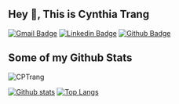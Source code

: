 ## Hey 👋, This is Cynthia Trang
[![Gmail Badge](https://img.shields.io/badge/-ctrang@gmail.com-c14438?style=flat&logo=Gmail&logoColor=white&link=mailto:ctrang@gmail.com)](mailto:ctrang@gmail.com) 
[![Linkedin Badge](https://img.shields.io/badge/-cynthiatrang-0072b1?style=flat&logo=Linkedin&logoColor=white&link=https://www.linkedin.com/in/cynthiatrang/)](https://www.linkedin.com/in/cynthiatrang/) [![Github Badge](https://img.shields.io/badge/-CPTrang-grey?style=flat&logo=github&logoColor=white&link=https://github.com/CPTrang/)](https://www.github.com/CPTrang/) 
## Some of my Github Stats
<p align=left> <img src=https://komarev.com/ghpvc/?username=CPTrang alt=CPTrang /> </p>

[![Github stats](https://github-readme-stats.vercel.app/api?username=CPTrang&show_icons=true&include_all_commits=true)](https://github.com/CPTrang/github-readme-stats)
[![Top Langs](https://github-readme-stats.vercel.app/api/top-langs/?username=CPTrang&layout=compact)](https://github.com/CPTrang/github-readme-stats)
